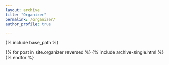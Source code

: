 ```yaml
---
layout: archive
title: "Organizer"
permalink: /organizer/
author_profile: true

---
```

{% include base_path %}

{% for post in site.organizer reversed %}
  {% include archive-single.html %}
{% endfor %}
